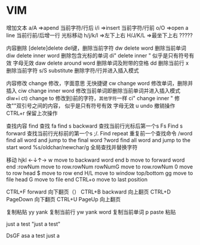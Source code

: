 # VIM

增加文本
a/A     =>apend         当前字符/行后
i/i     =>insert        当前字符/行前 
o/O     =>open a line   当前行前/后增一行
光标移动
h/j/k/l =>左下上右 
H/J/K/L =>最坐下上右   ?????

内容删除
[delete]delete          del键，删除当前字符
dw      delete word     删除当前单词
diw     delete inner word   删除包含光标的单词
di"     delete inner "      似乎是只有符号有效  字母无效
daw     delete around word  删除单词及附带的空格
dd                     删除当前行
x                       删除当前字符
s/S       substitute    删除字符/行并进入插入模式

内容修改
        change          修改，字面意思 无快捷键
cw      change word     修改单词，删除并插入
ciw     change inner word   修改当前单词即删除当前单词并进入插入模式   diw+i
ct)     change to       修改到)前的字符，`其他字符`一样
ci"     change inner "  修改""双引号之间的内容， 似乎是只有符号有效 字母无效
u       undo            撤销操作
CTRL+r                  保留上次操作




查找内容
        find            查找
fa      find s backward   查找当前行光标后第一个s
Fs      Find s forward    查找当前行光标前的第一个s
;/.     Find repeat       重复前一个查找命令
/word   find all word and jump to the final word
?word   find all word and jump to the start word
%s/oldchar/newchar/g    全局查找并替换字符



移动
hjkl    ←↓↑→
w       move to backward word end
b       move to forward word end
:rowNum move to row.rowNum
rowNumG move to row.rowNum
0       move to row head
$       move to row end
H/L     move to window top/bottom
gg      move to file head
G       move to file end
CTRL+o  move to last position

CTRL+F  forward         向下翻页（）
CTRL+B  backward        向上翻页
CTRL+D  PageDown        向下翻页
CTRL+U  PageUp          向上翻页

复制粘贴
yy      yank    复制当前行
yw      yank word       复制当前单词
p       paste   粘贴



just a test "just a test"


DsGF
asa
a test just a